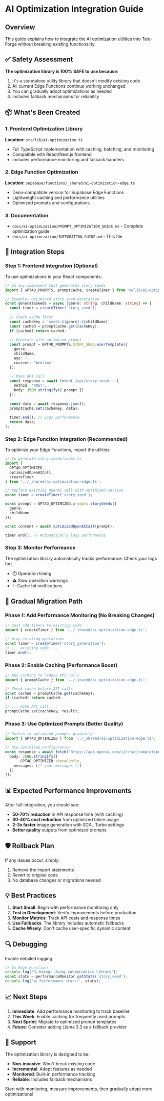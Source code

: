 # AI Optimization Integration Guide

## Overview
This guide explains how to integrate the AI optimization utilities into Tale-Forge without breaking existing functionality.

## ✅ Safety Assessment

**The optimization library is 100% SAFE to use because:**
1. It's a standalone utility library that doesn't modify existing code
2. All current Edge Functions continue working unchanged
3. You can gradually adopt optimizations as needed
4. Includes fallback mechanisms for reliability

## 📦 What's Been Created

### 1. Frontend Optimization Library
**Location:** `src/lib/ai-optimization.ts`
- Full TypeScript implementation with caching, batching, and monitoring
- Compatible with React/Next.js frontend
- Includes performance monitoring and fallback handlers

### 2. Edge Function Optimization
**Location:** `supabase/functions/_shared/ai-optimization-edge.ts`
- Deno-compatible version for Supabase Edge Functions
- Lightweight caching and performance utilities
- Optimized prompts and configurations

### 3. Documentation
- `docs/ai-optimization/PROMPT_OPTIMIZATION_GUIDE.md` - Complete optimization guide
- `docs/ai-optimization/INTEGRATION_GUIDE.md` - This file

## 🚀 Integration Steps

### Step 1: Frontend Integration (Optional)

To use optimizations in your React components:

```typescript
// In any component that generates story seeds
import { GPT4O_PROMPTS, promptCache, createTimer } from '@/lib/ai-optimization';

// Example: Optimized story seed generation
const generateSeeds = async (genre: string, childName: string) => {
  const timer = createTimer('story_seed');
  
  // Check cache first
  const cacheKey = `seeds:${genre}:${childName}`;
  const cached = promptCache.get(cacheKey);
  if (cached) return cached;
  
  // Generate with optimized prompt
  const prompt = GPT4O_PROMPTS.STORY_SEED.userTemplate({
    genre,
    childName,
    age: 7,
    context: 'bedtime'
  });
  
  // Make API call
  const response = await fetch('/api/story-seeds', {
    method: 'POST',
    body: JSON.stringify({ prompt })
  });
  
  const data = await response.json();
  promptCache.set(cacheKey, data);
  
  timer.end(); // Logs performance
  return data;
};
```

### Step 2: Edge Function Integration (Recommended)

To optimize your Edge Functions, import the utilities:

```typescript
// In generate-story-seeds/index.ts
import { 
  GPT4O_OPTIMIZED, 
  optimizedOpenAICall,
  createTimer 
} from '../_shared/ai-optimization-edge.ts';

// Replace existing OpenAI call with optimized version
const timer = createTimer('story_seed');

const prompt = GPT4O_OPTIMIZED.prompts.storySeeds({
  genre,
  childName
});

const content = await optimizedOpenAICall(prompt);

timer.end(); // Automatically logs performance
```

### Step 3: Monitor Performance

The optimization library automatically tracks performance. Check your logs for:
- ⏱️ Operation timing
- ⚠️ Slow operation warnings
- ✨ Cache hit notifications

## 🔧 Gradual Migration Path

### Phase 1: Add Performance Monitoring (No Breaking Changes)
```typescript
// Just add timers to existing code
import { createTimer } from '../_shared/ai-optimization-edge.ts';

// Wrap existing operations
const timer = createTimer('story_generation');
// ... existing code ...
timer.end();
```

### Phase 2: Enable Caching (Performance Boost)
```typescript
// Add caching to reduce API calls
import { promptCache } from '../_shared/ai-optimization-edge.ts';

// Check cache before API calls
const cached = promptCache.get(cacheKey);
if (cached) return cached;

// ... make API call ...
promptCache.set(cacheKey, result);
```

### Phase 3: Use Optimized Prompts (Better Quality)
```typescript
// Switch to optimized prompts gradually
import { GPT4O_OPTIMIZED } from '../_shared/ai-optimization-edge.ts';

// Use optimized configuration
const response = await fetch('https://api.openai.com/v1/chat/completions', {
  body: JSON.stringify({
    ...GPT4O_OPTIMIZED.storyConfig,
    messages: [/* your messages */]
  })
});
```

## 📊 Expected Performance Improvements

After full integration, you should see:
- **50-70% reduction** in API response time (with caching)
- **30-40% cost reduction** from optimized token usage
- **2-3x faster** image generation with SDXL Turbo settings
- **Better quality** outputs from optimized prompts

## 🛡️ Rollback Plan

If any issues occur, simply:
1. Remove the import statements
2. Revert to original code
3. No database changes or migrations needed

## 💡 Best Practices

1. **Start Small**: Begin with performance monitoring only
2. **Test in Development**: Verify improvements before production
3. **Monitor Metrics**: Track API costs and response times
4. **Use Fallbacks**: The library includes automatic fallbacks
5. **Cache Wisely**: Don't cache user-specific dynamic content

## 🔍 Debugging

Enable detailed logging:
```typescript
// In Edge Functions
console.log('🔍 Debug: Using optimization library');
const stats = performanceMonitor.getStats('story_seed');
console.log('📊 Performance stats:', stats);
```

## 📈 Next Steps

1. **Immediate**: Add performance monitoring to track baseline
2. **This Week**: Enable caching for frequently used prompts
3. **Next Sprint**: Migrate to optimized prompt templates
4. **Future**: Consider adding Llama 3.3 as a fallback provider

## 🤝 Support

The optimization library is designed to be:
- **Non-invasive**: Won't break existing code
- **Incremental**: Adopt features as needed
- **Monitored**: Built-in performance tracking
- **Reliable**: Includes fallback mechanisms

Start with monitoring, measure improvements, then gradually adopt more optimizations!